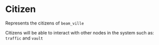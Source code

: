 # Citizen

Represents the citizens of `beam_ville`

Citizens will be able to interact with other nodes in the system such as: `traffic` and `vault`
